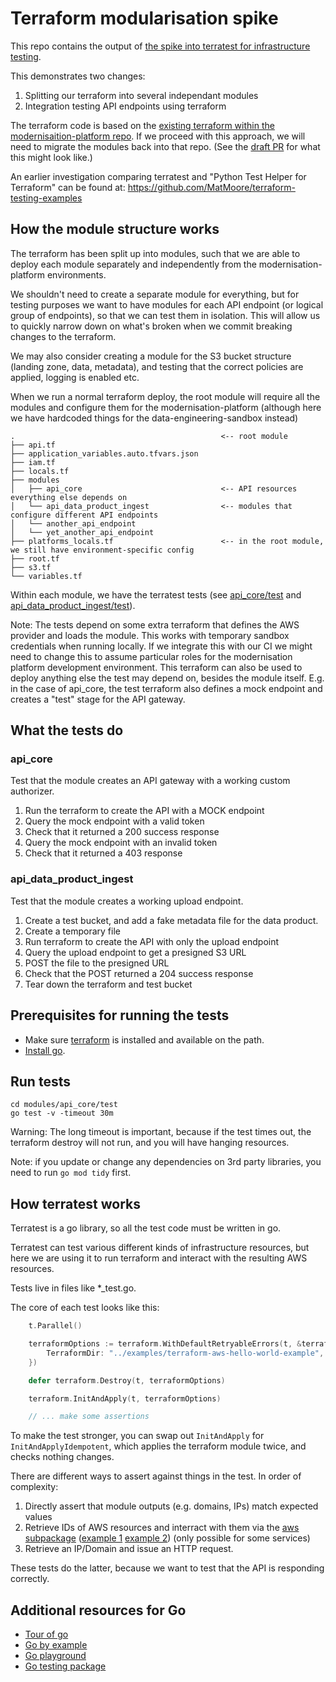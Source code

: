 # Terraform modularisation spike

This repo contains the output of [the spike into terratest for infrastructure testing](https://github.com/ministryofjustice/data-platform/issues/533).

This demonstrates two changes:

1. Splitting our terraform into several independant modules
2. Integration testing API endpoints using terraform

The terraform code is based on the [existing terraform within the modernisaition-platform repo](https://github.com/ministryofjustice/modernisation-platform-environments/tree/03f6413f89aa68a16ed9dc304872707f5d741255/terraform/environments/data-platform). If we proceed with this approach, we will need to migrate the modules back into that repo. (See the [draft PR](https://github.com/ministryofjustice/modernisation-platform-environments/pull/3532) for what this might look like.)

An earlier investigation comparing terratest and "Python Test Helper for Terraform" can be found at: https://github.com/MatMoore/terraform-testing-examples

## How the module structure works

The terraform has been split up into modules, such that we are able to deploy each module separately and independently from the modernisation-platform environments.

We shouldn't need to create a separate module for everything, but for testing purposes we want to have modules for each API endpoint (or logical group of endpoints), so that we can test them in isolation. This will allow us to quickly narrow down on what's broken when we commit breaking changes to the terraform.

We may also consider creating a module for the S3 bucket structure (landing zone, data, metadata), and testing that the correct policies are applied, logging is enabled etc.

When we run a normal terraform deploy, the root module will require all the modules and configure them for the modernisation-platform (although here we have hardcoded things for the data-engineering-sandbox instead)

    .                                              <-- root module
    ├── api.tf
    ├── application_variables.auto.tfvars.json
    ├── iam.tf
    ├── locals.tf
    ├── modules
    │   ├── api_core                               <-- API resources everything else depends on
    │   └── api_data_product_ingest                <-- modules that configure different API endpoints
    │   └── another_api_endpoint
    │   └── yet_another_api_endpoint
    ├── platforms_locals.tf                        <-- in the root module, we still have environment-specific config
    ├── root.tf
    ├── s3.tf
    └── variables.tf

Within each module, we have the terratest tests (see [api_core/test](./modules/api_core/test) and [api_data_product_ingest/test](./modules/api_data_product_ingest/test/)).

Note: The tests depend on some extra terraform that defines the AWS provider and loads the module. This works with temporary sandbox credentials when running locally. If we integrate this with our CI we might need to change this to assume particular roles for the modernisation platform development environment. This terraform can also be used to deploy anything else the test may depend on, besides the module itself. E.g. in the case of api_core, the test terraform also defines a mock endpoint and creates a "test" stage for the API gateway.

## What the tests do

### api_core

Test that the module creates an API gateway with a working custom authorizer.

1. Run the terraform to create the API with a MOCK endpoint
2. Query the mock endpoint with a valid token
3. Check that it returned a 200 success response
4. Query the mock endpoint with an invalid token
5. Check that it returned a 403 response

### api_data_product_ingest

Test that the module creates a working upload endpoint.

1. Create a test bucket, and add a fake metadata file for the data product.
2. Create a temporary file
3. Run terraform to create the API with only the upload endpoint
4. Query the upload endpoint to get a presigned S3 URL
5. POST the file to the presigned URL
6. Check that the POST returned a 204 success response
7. Tear down the terraform and test bucket

## Prerequisites for running the tests

- Make sure [terraform](https://developer.hashicorp.com/terraform/downloads?product_intent=terraform) is installed and available on the path.
- [Install go](https://golang.org/).

## Run tests

```
cd modules/api_core/test
go test -v -timeout 30m
```

Warning: The long timeout is important, because if the test times out, the terraform destroy will not run, and you will have hanging resources.

Note: if you update or change any dependencies on 3rd party libraries, you need to run `go mod tidy` first.

## How terratest works

Terratest is a go library, so all the test code must be written in go.

Terratest can test various different kinds of infrastructure resources, but here we are using it to run terraform and interact with the resulting AWS resources.

Tests live in files like \*\_test.go.

The core of each test looks like this:

```go
	t.Parallel()

	terraformOptions := terraform.WithDefaultRetryableErrors(t, &terraform.Options{
		TerraformDir: "../examples/terraform-aws-hello-world-example",
	})

	defer terraform.Destroy(t, terraformOptions)

	terraform.InitAndApply(t, terraformOptions)

    // ... make some assertions
```

To make the test stronger, you can swap out `InitAndApply` for `InitAndApplyIdempotent`, which applies the terraform module twice, and checks nothing changes.

There are different ways to assert against things in the test. In order of complexity:

1. Directly assert that module outputs (e.g. domains, IPs) match expected values
2. Retrieve IDs of AWS resources and interract with them via the [aws subpackage](https://pkg.go.dev/github.com/gruntwork-io/terratest@v0.43.13/modules/aws) ([example 1](https://github.com/gruntwork-io/terratest/blob/v0.43.13/test/terraform_aws_rds_example_test.go) [example 2](https://github.com/gruntwork-io/terratest/blob/v0.43.13/test/terraform_aws_s3_example_test.go)) (only possible for some services)
3. Retrieve an IP/Domain and issue an HTTP request.

These tests do the latter, because we want to test that the API is responding correctly.

## Additional resources for Go

- [Tour of go](https://go.dev/tour/welcome/1)
- [Go by example](https://gobyexample.com/)
- [Go playground](https://go.dev/play/)
- [Go testing package](https://pkg.go.dev/testing)
